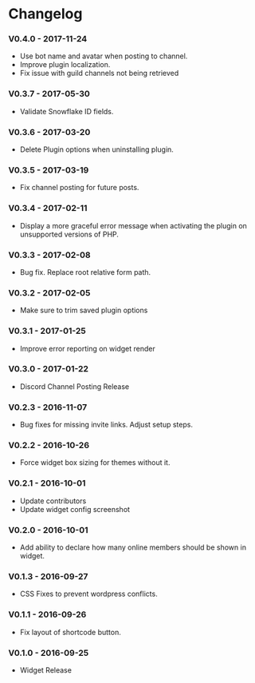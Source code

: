 # Changelog

### V0.4.0 - 2017-11-24
* Use bot name and avatar when posting to channel.
* Improve plugin localization.
* Fix issue with guild channels not being retrieved

### V0.3.7 - 2017-05-30
* Validate Snowflake ID fields.


### V0.3.6 - 2017-03-20
* Delete Plugin options when uninstalling plugin.

### V0.3.5 - 2017-03-19
* Fix channel posting for future posts.

### V0.3.4 - 2017-02-11
* Display a more graceful error message when activating the plugin on unsupported versions of PHP.

### V0.3.3 - 2017-02-08
* Bug fix. Replace root relative form path.

### V0.3.2 - 2017-02-05
* Make sure to trim saved plugin options

### V0.3.1 - 2017-01-25
* Improve error reporting on widget render

### V0.3.0 - 2017-01-22
* Discord Channel Posting Release

### V0.2.3 - 2016-11-07
* Bug fixes for missing invite links. Adjust setup steps.

### V0.2.2 - 2016-10-26
* Force widget box sizing for themes without it.

### V0.2.1 - 2016-10-01
* Update contributors
* Update widget config screenshot

### V0.2.0 - 2016-10-01
* Add ability to declare how many online members should be shown in widget.

### V0.1.3 - 2016-09-27
* CSS Fixes to prevent wordpress conflicts.

### V0.1.1 - 2016-09-26
* Fix layout of shortcode button.

### V0.1.0 - 2016-09-25
* Widget Release
